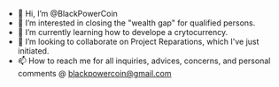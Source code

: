 - 👋 Hi, I’m @BlackPowerCoin
- 👀 I’m interested in closing the "wealth gap" for qualified persons.
- 🌱 I’m currently learning how to develope a crytocurrency.
- 💞️ I’m looking to collaborate on Project Reparations, which I've just initiated.
- 📫 How to reach me for all inquiries, advices, concerns, and personal comments @ blackpowercoin@gmail.com

<!---
BlackPowerCoin/BlackPowerCoin is a ✨ special ✨ repository because its `README.md` (this file) appears on your GitHub profile.
You can click the Preview link to take a look at your changes.
--->
